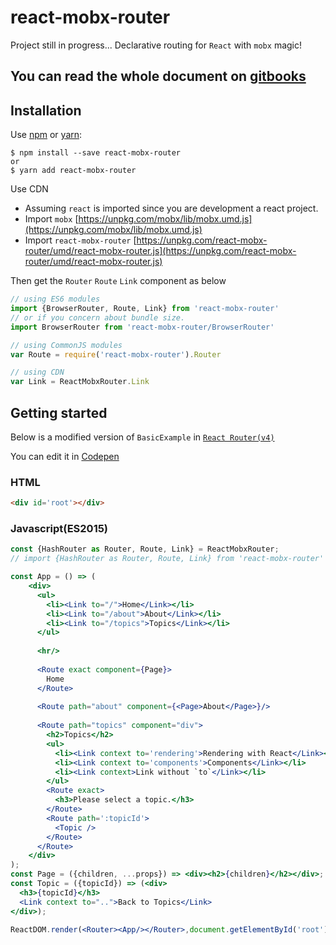 # react-mobx-router

Project still in progress...
Declarative routing for `React` with `mobx` magic!

## You can read the whole document on  **[gitbooks](https://zjuasmn.gitbooks.io/react-mobx-router/)**

## Installation

Use [npm](https://www.npmjs.com/) or [yarn](https://yarnpkg.com/):

```
$ npm install --save react-mobx-router
or 
$ yarn add react-mobx-router
```

Use CDN

- Assuming `react` is imported since you are development a react project.
- Import `mobx` [https://unpkg.com/mobx/lib/mobx.umd.js](https://unpkg.com/mobx/lib/mobx.umd.js)
- Import `react-mobx-router` [https://unpkg.com/react-mobx-router/umd/react-mobx-router.js](https://unpkg.com/react-mobx-router/umd/react-mobx-router.js)

Then get the `Router` `Route` `Link` component as below


```jsx
// using ES6 modules
import {BrowserRouter, Route, Link} from 'react-mobx-router'
// or if you concern about bundle size.
import BrowserRouter from 'react-mobx-router/BrowserRouter'

// using CommonJS modules
var Route = require('react-mobx-router').Router

// using CDN
var Link = ReactMobxRouter.Link
```

## Getting started
Below is a modified version of `BasicExample` in [`React Router(v4)`](https://reacttraining.com/react-router/examples/basic)

You can edit it in [Codepen](http://codepen.io/zjuasmn/pen/KaJyYz?editor=0010)

### HTML
```html
<div id='root'></div>
```

### Javascript(ES2015)



```jsx
const {HashRouter as Router, Route, Link} = ReactMobxRouter;
// import {HashRouter as Router, Route, Link} from 'react-mobx-router'

const App = () => (  
    <div>
      <ul>
        <li><Link to="/">Home</Link></li>
        <li><Link to="/about">About</Link></li>
        <li><Link to="/topics">Topics</Link></li>
      </ul>
      
      <hr/>
      
      <Route exact component={Page}>
        Home
      </Route>
      
      <Route path="about" component={<Page>About</Page>}/>
      
      <Route path="topics" component="div">
        <h2>Topics</h2>
        <ul>
          <li><Link context to='rendering'>Rendering with React</Link></li>
          <li><Link context to='components'>Components</Link></li>
          <li><Link context>Link without `to`</Link></li>
        </ul>
        <Route exact>
          <h3>Please select a topic.</h3>
        </Route>
        <Route path=':topicId'>
          <Topic />
        </Route>
      </Route>
    </div>  
);
const Page = ({children, ...props}) => <div><h2>{children}</h2></div>;
const Topic = ({topicId}) => (<div>
  <h3>{topicId}</h3>
  <Link context to="..">Back to Topics</Link>
</div>);

ReactDOM.render(<Router><App/></Router>,document.getElementById('root');
```
